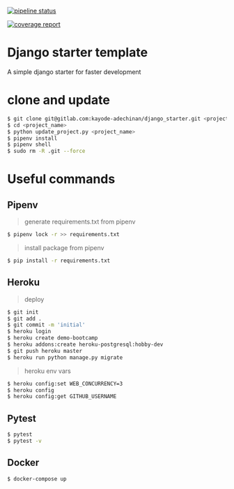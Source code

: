 [![pipeline status](https://gitlab.com/kayode-adechinan/django_starter/badges/master/pipeline.svg)](https://gitlab.com/kayode-adechinan/django_starter/commits/master)

[![coverage report](https://gitlab.com/kayode-adechinan/django_starter/badges/master/coverage.svg)](https://gitlab.com/kayode-adechinan/django_starter/commits/master)


# Django starter template

A simple django starter for faster development

# clone and update

```sh
$ git clone git@gitlab.com:kayode-adechinan/django_starter.git <project_name>
$ cd <project_name>
$ python update_project.py <project_name>
$ pipenv install
$ pipenv shell
$ sudo rm -R .git --force
```

# Useful commands

## Pipenv

> generate requirements.txt from pipenv

```sh
$ pipenv lock -r >> requirements.txt
```

> install package from pipenv

```sh
$ pip install -r requirements.txt
```

## Heroku

> deploy

```sh
$ git init
$ git add .
$ git commit -m 'initial'
$ heroku login
$ heroku create demo-bootcamp
$ heroku addons:create heroku-postgresql:hobby-dev
$ git push heroku master
$ heroku run python manage.py migrate
```


> heroku env vars

```sh
$ heroku config:set WEB_CONCURRENCY=3
$ heroku config
$ heroku config:get GITHUB_USERNAME
```

## Pytest

```sh
$ pytest
$ pytest -v
```

## Docker

```sh
$ docker-compose up
```
